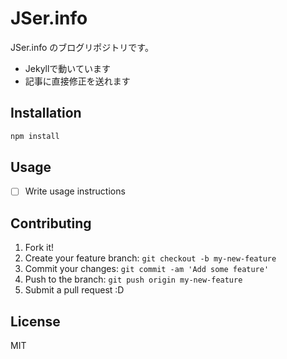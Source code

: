 # JSer.info

JSer.info のブログリポジトリです。

* Jekyllで動いています
* 記事に直接修正を送れます

## Installation

``` sh
npm install
```

## Usage

- [ ] Write usage instructions

## Contributing

1. Fork it!
2. Create your feature branch: `git checkout -b my-new-feature`
3. Commit your changes: `git commit -am 'Add some feature'`
4. Push to the branch: `git push origin my-new-feature`
5. Submit a pull request :D

## License

MIT